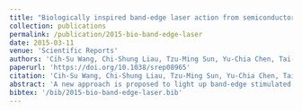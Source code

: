 ```yaml
---
title: "Biologically inspired band-edge laser action from semiconductor with dipole-forbidden band-gap transition"
collection: publications
permalink: /publication/2015-bio-band-edge-laser
date: 2015-03-11
venue: 'Scientific Reports'
authors: 'Cih-Su Wang, Chi-Shung Liau, Tzu-Ming Sun, Yu-Chia Chen, Tai-Yuan Lin, and Yang-Fang Chen'
paperurl: 'https://doi.org/10.1038/srep08965'
citation: 'Cih-Su Wang, Chi-Shung Liau, Tzu-Ming Sun, Yu-Chia Chen, Tai-Yuan Lin, and Yang-Fang Chen. Biologically inspired band-edge laser action from semiconductor with dipole-forbidden band-gap transition. <i>Scientific reports</i>, 5:8965, 2015.'
abstract: 'A new approach is proposed to light up band-edge stimulated emission arising from a semiconductor with dipole-forbidden band-gap transition. To illustrate our working principle, here we demonstrate the feasibility on the composite of SnO2 nanowires (NWs) and chicken albumen. SnO2 NWs, which merely emit visible defect emission, are observed to generate a strong ultraviolet fluorescence centered at 387 nm assisted by chicken albumen at room temperature. In addition, a stunning laser action is further discovered in the albumen/SnO2 NWs composite system. The underlying mechanism is interpreted in terms of the fluorescence resonance energy transfer (FRET) from the chicken albumen protein to SnO2 NWs. More importantly, the giant oscillator strength of shallow defect states, which is served orders of magnitude larger than that of the free exciton, plays a decisive role. Our approach therefore shows that bio-materials exhibit a great potential in applications for novel light emitters, which may open up a new avenue for the development of bio-inspired optoelectronic devices.'
bibtex: '/bib/2015-bio-band-edge-laser.bib'
---
```

<!-- codeurl: 'https://google.com' Move it up-->
